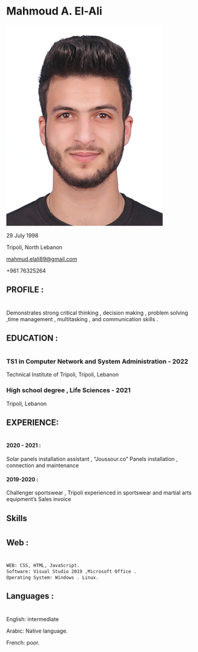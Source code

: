 # Mahmoud A. El-Ali

![Mahmoud elali's picture](./profile.jpg "Mahmoud elali's picture")

29 July 1998

Tripoli, North Lebanon

mahmud.elali89@gmail.com

+961 76325264

## PROFILE :

#

Demonstrates strong critical thinking , decision making , problem solving ,time management , multitasking , and communication skills .

## EDUCATION :

#

### TS1 in Computer Network and System Administration - 2022

Technical Institute of Tripoli, Tripoli, Lebanon

### High school degree , Life Sciences - 2021

Tripoli, Lebanon

## EXPERIENCE:

#

#### 2020 - 2021 :

Solar panels installation assistant , “Joussour.co”
Panels installation , connection and maintenance

#### 2019-2020 :

Challenger sportswear , Tripoli
experienced in sportswear and martial arts equipment’s
Sales invoice

## Skills

#

## Web :
#

    WEB: CSS, HTML, JavaScript.    
    Software: Visual Studio 2019 ,Microsoft Office .
    Operating System: Windows . Linux.  

## Languages :
#

English:	intermediate 

Arabic:	Native language.

French:	poor.


